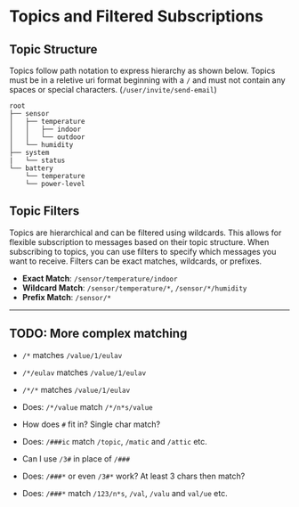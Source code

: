 # Topics and Filtered Subscriptions

## Topic Structure

Topics follow path notation to express hierarchy as shown below.
Topics must be in a reletive uri format beginning with a `/` and
must not contain any spaces or special characters. (`/user/invite/send-email`)

```
root
├── sensor
│   ├── temperature
│   │   ├── indoor
│   │   └── outdoor
│   └── humidity
├── system
|   └── status
└── battery
    └── temperature
    └── power-level
```

## Topic Filters
Topics are hierarchical and can be filtered using wildcards.
This allows for flexible subscription to messages based on their topic structure.
When subscribing to topics, you can use filters to specify which messages you want to receive.
Filters can be exact matches, wildcards, or prefixes.

- **Exact Match**: `/sensor/temperature/indoor`
- **Wildcard Match**: `/sensor/temperature/*`, `/sensor/*/humidity`
- **Prefix Match**: `/sensor/*`

---

## TODO: More complex matching

- `/*` matches `/value/1/eulav`
- `/*/eulav` matches `/value/1/eulav`
- `/*/*` matches `/value/1/eulav`


- Does: `/*/value` match `/*/n*s/value`
- How does `#` fit in? Single char match?
- Does: `/###ic` match `/topic`, `/matic` and `/attic` etc.
- Can I use `/3#` in place of `/###` 
- Does: `/###*` or even `/3#*` work? At least 3 chars then match?
- Does: `/###*` match `/123/n*s`, `/val`, `/valu` and `val/ue` etc.
